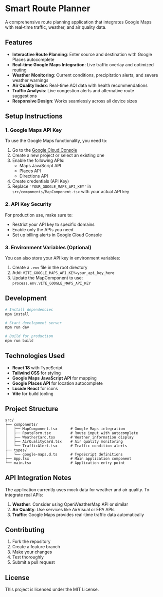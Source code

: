# Smart Route Planner

A comprehensive route planning application that integrates Google Maps with real-time traffic, weather, and air quality data.

## Features

- **Interactive Route Planning**: Enter source and destination with Google Places autocomplete
- **Real-time Google Maps Integration**: Live traffic overlay and optimized routing
- **Weather Monitoring**: Current conditions, precipitation alerts, and severe weather warnings
- **Air Quality Index**: Real-time AQI data with health recommendations
- **Traffic Analysis**: Live congestion alerts and alternative route suggestions
- **Responsive Design**: Works seamlessly across all device sizes

## Setup Instructions

### 1. Google Maps API Key

To use the Google Maps functionality, you need to:

1. Go to the [Google Cloud Console](https://console.cloud.google.com/)
2. Create a new project or select an existing one
3. Enable the following APIs:
   - Maps JavaScript API
   - Places API
   - Directions API
4. Create credentials (API Key)
5. Replace `'YOUR_GOOGLE_MAPS_API_KEY'` in `src/components/MapComponent.tsx` with your actual API key

### 2. API Key Security

For production use, make sure to:
- Restrict your API key to specific domains
- Enable only the APIs you need
- Set up billing alerts in Google Cloud Console

### 3. Environment Variables (Optional)

You can also store your API key in environment variables:

1. Create a `.env` file in the root directory
2. Add: `VITE_GOOGLE_MAPS_API_KEY=your_api_key_here`
3. Update the MapComponent to use: `process.env.VITE_GOOGLE_MAPS_API_KEY`

## Development

```bash
# Install dependencies
npm install

# Start development server
npm run dev

# Build for production
npm run build
```

## Technologies Used

- **React 18** with TypeScript
- **Tailwind CSS** for styling
- **Google Maps JavaScript API** for mapping
- **Google Places API** for location autocomplete
- **Lucide React** for icons
- **Vite** for build tooling

## Project Structure

```
src/
├── components/
│   ├── MapComponent.tsx      # Google Maps integration
│   ├── RouteForm.tsx         # Route input with autocomplete
│   ├── WeatherCard.tsx       # Weather information display
│   ├── AirQualityCard.tsx    # Air quality monitoring
│   └── TrafficAlert.tsx      # Traffic condition alerts
├── types/
│   └── google-maps.d.ts      # TypeScript definitions
├── App.tsx                   # Main application component
└── main.tsx                  # Application entry point
```

## API Integration Notes

The application currently uses mock data for weather and air quality. To integrate real APIs:

1. **Weather**: Consider using OpenWeatherMap API or similar
2. **Air Quality**: Use services like AirVisual or EPA APIs
3. **Traffic**: Google Maps provides real-time traffic data automatically

## Contributing

1. Fork the repository
2. Create a feature branch
3. Make your changes
4. Test thoroughly
5. Submit a pull request

## License

This project is licensed under the MIT License.
